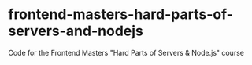 # frontend-masters-hard-parts-of-servers-and-nodejs
Code for the Frontend Masters "Hard Parts of Servers &amp; Node.js" course
